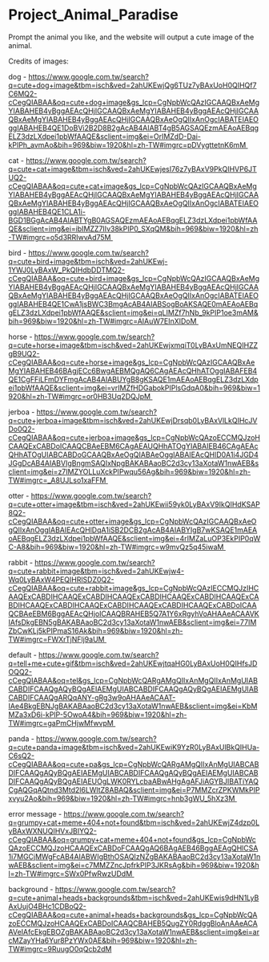 # Project_Animal_Paradise
Prompt the animal you like, and the website will output a cute image of the animal.

Credits of images: 

dog - https://www.google.com.tw/search?q=cute+dog+image&tbm=isch&ved=2ahUKEwjQg6TUz7yBAxUoH0QIHQf7C6MQ2-cCegQIABAA&oq=cute+dog+image&gs_lcp=CgNpbWcQAzIGCAAQBxAeMgYIABAHEB4yBggAEAcQHjIGCAAQBxAeMgYIABAHEB4yBggAEAcQHjIGCAAQBxAeMgYIABAHEB4yBggAEAcQHjIGCAAQBxAeOgQIIxAnOgcIABATEIAEOggIABAHEB4QE1DoBVi2B2D8B2gAcAB4AIABT4gB5AGSAQEzmAEAoAEBqgELZ3dzLXdpei1pbWfAAQE&sclient=img&ei=OrIMZdD-Dai-kPIPh_avmAo&bih=969&biw=1920&hl=zh-TW#imgrc=pDVygttetnK6mM 

cat - https://www.google.com.tw/search?q=cute+cat+image&tbm=isch&ved=2ahUKEwjesI76z7yBAxV9PkQIHVP6JTUQ2-cCegQIABAA&oq=cute+cat+image&gs_lcp=CgNpbWcQAzIGCAAQBxAeMgYIABAHEB4yBggAEAcQHjIGCAAQBxAeMgYIABAHEB4yBggAEAcQHjIGCAAQBxAeMgYIABAHEB4yBggAEAcQHjIGCAAQBxAeOgQIIxAnOgcIABATEIAEOggIABAHEB4QE1CLA1i-BGD1BGgAcAB4AIABTYgB0AGSAQEzmAEAoAEBqgELZ3dzLXdpei1pbWfAAQE&sclient=img&ei=ibIMZZ7IIv38kPIP0_SXqQM&bih=969&biw=1920&hl=zh-TW#imgrc=o5d3RRIwvAd75M 

bird - https://www.google.com.tw/search?q=cute+bird+image&tbm=isch&ved=2ahUKEwj-1YWJ0LyBAxW_PkQIHdbDDTMQ2-cCegQIABAA&oq=cute+bird+image&gs_lcp=CgNpbWcQAzIGCAAQBxAeMgYIABAHEB4yBggAEAcQHjIGCAAQBxAeMgYIABAHEB4yBggAEAcQHjIGCAAQBxAeMgYIABAHEB4yBggAEAcQHjIGCAAQBxAeOgQIIxAnOgcIABATEIAEOggIABAHEB4QE1CwA1jsBWC3BmgAcAB4AIABSogBoAKSAQE0mAEAoAEBqgELZ3dzLXdpei1pbWfAAQE&sclient=img&ei=qLIMZf7hNb_9kPIP1oe3mAM&bih=969&biw=1920&hl=zh-TW#imgrc=AIAuW7EInXIDoM 

horse - https://www.google.com.tw/search?q=cute+horse+image&tbm=isch&ved=2ahUKEwjxmqiT0LyBAxUmNEQIHZZgB9UQ2-cCegQIABAA&oq=cute+horse+image&gs_lcp=CgNpbWcQAzIGCAAQBxAeMgYIABAHEB46BAgjECc6BwgAEBMQgAQ6CAgAEAcQHhATOggIABAFEB4QE1CgFFiLFmDYFmgAcAB4AIABUYgB8gKSAQE1mAEAoAEBqgELZ3dzLXdpei1pbWfAAQE&sclient=img&ei=vrIMZfHDGabokPIPlsGdqA0&bih=969&biw=1920&hl=zh-TW#imgrc=or0HB3Uq2DQJpM 

jerboa - https://www.google.com.tw/search?q=cute+jerboa+image&tbm=isch&ved=2ahUKEwjDrsqb0LyBAxVlLkQIHcJVDo0Q2-cCegQIABAA&oq=cute+jerboa+image&gs_lcp=CgNpbWcQAzoECCMQJzoHCAAQExCABDoICAAQCBAeEBM6CAgAEAUQHhATOgYIABAIEB46CAgAEAcQHhATOgUIABCABDoGCAAQBxAeOgQIABAeOggIABAIEAcQHlD0A1i4JGD4JGgDcAB4AIABVIgBngmSAQIxNpgBAKABAaoBC2d3cy13aXotaW1nwAEB&sclient=img&ei=z7IMZYOLLuXckPIPwqu56Ag&bih=969&biw=1920&hl=zh-TW#imgrc=_A8UJLso1xaFFM 

otter - https://www.google.com.tw/search?q=cute+otter+image&tbm=isch&ved=2ahUKEwii59yk0LyBAxV9IkQIHdKSAP8Q2-cCegQIABAA&oq=cute+otter+image&gs_lcp=CgNpbWcQAzIGCAAQBxAeOgQIIxAnOggIABAIEAcQHlDqA1iSB2DCB2gAcAB4AIABYIgB7wKSAQE1mAEAoAEBqgELZ3dzLXdpei1pbWfAAQE&sclient=img&ei=4rIMZaLuOP3EkPIP0qWC-A8&bih=969&biw=1920&hl=zh-TW#imgrc=w9mvQz5q45iwaM 

rabbit - https://www.google.com.tw/search?q=cute+rabbit+image&tbm=isch&ved=2ahUKEwjw4-Wq0LyBAxW4PEQIHRlSDZ0Q2-cCegQIABAA&oq=cute+rabbit+image&gs_lcp=CgNpbWcQAzIECCMQJzIHCAAQExCABDIHCAAQExCABDIHCAAQExCABDIHCAAQExCABDIHCAAQExCABDIHCAAQExCABDIHCAAQExCABDIHCAAQExCABDIHCAAQExCABDoICAAQCBAeEBM6BggAEAcQHjoICAAQBRAHEB5Q7A1Y6xRgyhVoAHAAeACAAVKIAfsDkgEBN5gBAKABAaoBC2d3cy13aXotaW1nwAEB&sclient=img&ei=77IMZbCwKLj5kPIPmaS16Ak&bih=969&biw=1920&hl=zh-TW#imgrc=FWXrTjNFlj9aUM 

default - https://www.google.com.tw/search?q=tell+me+cute+gif&tbm=isch&ved=2ahUKEwjtqaHG0LyBAxUoH0QIHfsJDOQQ2-cCegQIABAA&oq=tel&gs_lcp=CgNpbWcQARgAMgQIIxAnMgQIIxAnMgUIABCABDIFCAAQgAQyBQgAEIAEMgUIABCABDIFCAAQgAQyBQgAEIAEMgUIABCABDIFCAAQgARQqANY-gRg3w9oAHAAeACAAT-IAe4BkgEBNJgBAKABAaoBC2d3cy13aXotaW1nwAEB&sclient=img&ei=KbMMZa3xD6i-kPIP-5OwoA4&bih=969&biw=1920&hl=zh-TW#imgrc=gaPmCHjwMfwvpM 

panda - https://www.google.com.tw/search?q=cute+panda+image&tbm=isch&ved=2ahUKEwiK9YzR0LyBAxUlBkQIHUa-C6sQ2-cCegQIABAA&oq=cute+pa&gs_lcp=CgNpbWcQARgAMgQIIxAnMgUIABCABDIFCAAQgAQyBQgAEIAEMgUIABCABDIFCAAQgAQyBQgAEIAEMgUIABCABDIFCAAQgAQyBQgAEIAEUOgLWK0RYLcbaABwAHgAgAFJiAGYBJIBATiYAQCgAQGqAQtnd3Mtd2l6LWltZ8ABAQ&sclient=img&ei=P7MMZcrZPKWMkPIPxvyu2Ao&bih=969&biw=1920&hl=zh-TW#imgrc=hnb3gWU_5hXz3M 

error message - https://www.google.com.tw/search?q=grumpy+cat+meme+404+not+found&tbm=isch&ved=2ahUKEwjZ4dzp0LyBAxWXNUQIHVxJBIYQ2-cCegQIABAA&oq=grumpy+cat+meme+404+not+found&gs_lcp=CgNpbWcQAzoECCMQJzoHCAAQExCABDoFCAAQgAQ6BAgAEB46BggAEAgQHlCSA1i7MGCjMWgFcAB4AIABWIgBthOSAQIzNZgBAKABAaoBC2d3cy13aXotaW1nwAEB&sclient=img&ei=c7MMZZncJpfrkPIP3JKRsAg&bih=969&biw=1920&hl=zh-TW#imgrc=SWx0PfwRwzUDdM 

background - https://www.google.com.tw/search?q=cute+animal+heads+backgrounds&tbm=isch&ved=2ahUKEwis9dHN1LyBAxUujO4BHc1CDBoQ2-cCegQIABAA&oq=cute+animal+heads+backgrounds&gs_lcp=CgNpbWcQAzoECCMQJzoHCAAQExCABDoICAAQCBAHEB5QugZY0RdggBloAnAAeACAAVeIAfcEkgEBOZgBAKABAaoBC2d3cy13aXotaW1nwAEB&sclient=img&ei=arcMZayYHa6Yur8PzYWx0AE&bih=969&biw=1920&hl=zh-TW#imgrc=9RuugO0qQcb2dM
